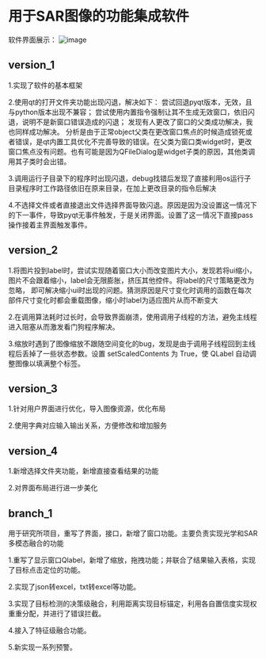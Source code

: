# 用于SAR图像的功能集成软件
软件界面展示：
![image](https://github.com/junjue123/Tools_for_SAR/assets/113112935/aa63be91-31c1-48e7-9182-8c42133bfc95)
## version_1

1.实现了软件的基本框架

2.使用qt的打开文件夹功能出现闪退，解决如下：
尝试回退pyqt版本，无效，且与python版本出现不兼容；
尝试使用内置指令强制让其不生成无效窗口，依旧闪退，说明不是新窗口错误造成的闪退；
发现有人更改了窗口的父类成功解决，我也同样成功解决。
分析是由于正常object父类在更改窗口焦点的时候造成锁死或者错误，是qt内置工具优化不完善导致的错误。在父类为窗口类widget时，更改窗口焦点没有问题。也有可能是因为QFileDialog是widget子类的原因，其他类调用其子类时会出错。

3.调用运行子目录下的程序时出现闪退，debug找错后发现了直接利用os运行子目录程序时工作路径依旧在原来目录，在加上更改目录的指令后解决

4.不选择文件或者直接退出文件选择界面导致闪退。原因是因为没设置这一情况下的下一事件，导致pyqt无事件触发，于是关闭界面。设置了这一情况下直接pass操作接着主界面触发事件。

## version_2

1.将图片投到label时，尝试实现随着窗口大小而改变图片大小，发现若将ui缩小，图片不会跟着缩小，label会无限膨胀，挤压其他控件。将label的尺寸策略更改为忽略，
即可解决缩小ui时出现的问题。猜测原因是尺寸变化时调用的函数在每次部件尺寸变化时都会重载图像，缩小时label为适应图片从而不断变大

2.在调用算法耗时过长时，会导致界面崩溃，使用调用子线程的方法，避免主线程进入阻塞从而激发看门狗程序解决。

3.缩放时遇到了图像缩放不跟随空间变化的bug，发现是由于调用子线程回到主线程后丢掉了一些状态参数。设置 setScaledContents 为 True，使 QLabel 自动调整图像以填满整个标签。

## version_3

1.针对用户界面进行优化，导入图像资源，优化布局

2.使用字典对应输入输出关系，方便修改和增加服务

## version_4

1.新增选择文件夹功能，新增直接查看结果的功能

2.对界面布局进行进一步美化

## branch_1

用于研究所项目，重写了界面，接口，新增了窗口功能。主要负责实现光学和SAR多模态融合的功能

1.重写了显示窗口Qlabel，新增了缩放，拖拽功能；并联合了结果输入表格，实现了目标点击定位的功能。

2.实现了json转excel，txt转excel等功能。

3.实现了目标检测的决策级融合，利用距离实现目标锚定，利用各自置信度实现权重重分配，并进行了错误拦截。

4.接入了特征级融合功能。

5.新实现一系列预警。
